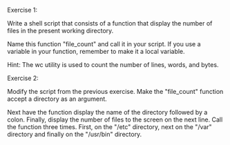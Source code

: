 Exercise 1:

Write a shell script that consists of a function that display the number of files in the present working directory. 

Name this function "file_count" and call it in your script. If you use a variable in your function, remember to make it a local variable.

Hint: The wc utility is used to count the number of lines, words, and bytes. 

Exercise 2:

Modify the script from the previous exercise. Make the "file_count" function accept a directory as an argument.

Next have the function display the name of the directory followed by a colon. Finally, display the number of files to the screen on the next line. Call the function three times. First, on the "/etc" directory, next on the "/var" directory and finally on the "/usr/bin" directory.
